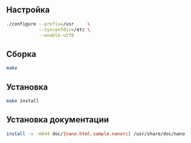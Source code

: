 <package-info :package="package" showsbu2></package-info>

<script>
		new Vue({
		el: '#main',
		data: { package: {} },
		mounted: function () {
				this.getPackage('nano');
		},
		methods: {
			getPackage: function(name) {
					getPackage(name)
					.then(response => this.package = response);
			},
		}
  })
</script>

## Настройка

```bash
./configure --prefix=/usr     \
            --sysconfdir=/etc \
            --enable-utf8     
```

## Сборка

```bash
make
```

## Установка

```bash
make install
```

## Установка документации

```bash
install -v -m644 doc/{nano.html,sample.nanorc} /usr/share/doc/nano
```
